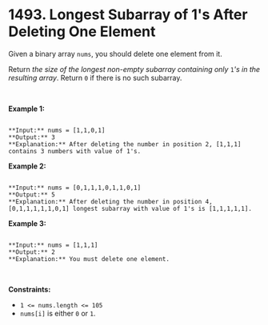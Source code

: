 # 1493. Longest Subarray of 1's After Deleting One Element

Given a binary array `nums`, you should delete one element from it.


Return *the size of the longest non-empty subarray containing only* `1`*'s in the resulting array*. Return `0` if there is no such subarray.


 


**Example 1:**



```

**Input:** nums = [1,1,0,1]
**Output:** 3
**Explanation:** After deleting the number in position 2, [1,1,1] contains 3 numbers with value of 1's.

```

**Example 2:**



```

**Input:** nums = [0,1,1,1,0,1,1,0,1]
**Output:** 5
**Explanation:** After deleting the number in position 4, [0,1,1,1,1,1,0,1] longest subarray with value of 1's is [1,1,1,1,1].

```

**Example 3:**



```

**Input:** nums = [1,1,1]
**Output:** 2
**Explanation:** You must delete one element.

```

 


**Constraints:**


* `1 <= nums.length <= 105`
* `nums[i]` is either `0` or `1`.


